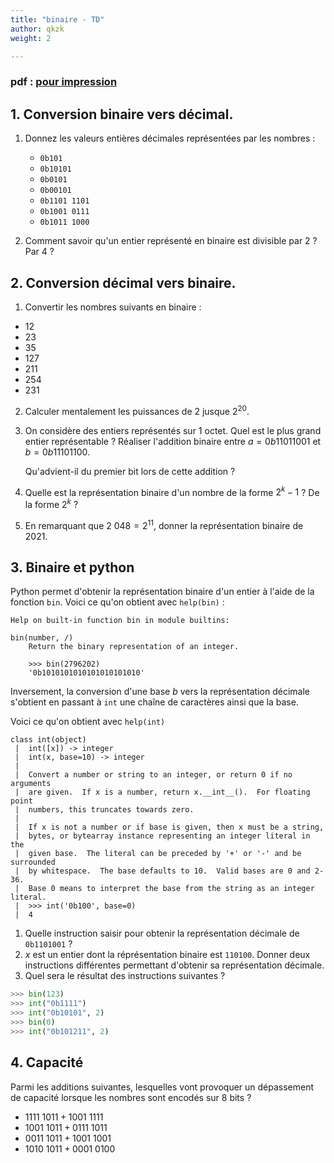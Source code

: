 ```yaml
---
title: "binaire - TD"
author: qkzk
weight: 2

---
```


### pdf : [pour impression](/uploads/docsnsi/donnees_qkzk_img/TD_binaire.pdf)

## 1. Conversion binaire vers décimal.

1. Donnez les valeurs entières décimales représentées par les nombres :

    * `0b101`
    * `0b10101`
    * `0b0101`
    * `0b00101`
    * `0b1101 1101`
    * `0b1001 0111`
    * `0b1011 1000`

2. Comment savoir qu'un entier représenté en binaire est divisible par 2 ? Par 4 ?

## 2. Conversion décimal vers binaire.

1. Convertir les nombres suivants en binaire :

  * 12
  * 23
  * 35
  * 127
  * 211
  * 254
  * 231

2. Calculer mentalement les puissances de 2 jusque $2^{20}$.

3. On considère des entiers représentés sur 1 octet. Quel est le plus grand
    entier représentable ?
    Réaliser l'addition binaire entre $a = 0b1101 1001$ et $b = 0b1110 1100$.

    Qu'advient-il du premier bit lors de cette addition ?
4. Quelle est la représentation binaire d'un nombre de la forme $2^k-1$ ?
    De la forme $2^k$ ?
5. En remarquant que $2~048=2^{11}$, donner la représentation binaire de $2021$.

## 3. Binaire et python

Python permet d'obtenir la représentation binaire d'un entier à l'aide de la
fonction `bin`. Voici ce qu'on obtient avec `help(bin)` :

```
Help on built-in function bin in module builtins:

bin(number, /)
    Return the binary representation of an integer.

    >>> bin(2796202)
    '0b1010101010101010101010'
```

Inversement, la conversion d'une base $b$ vers la représentation décimale
s'obtient en passant à `int` une chaîne de caractères ainsi que la base.

Voici ce qu'on obtient avec `help(int)`

```
class int(object)
 |  int([x]) -> integer
 |  int(x, base=10) -> integer
 |
 |  Convert a number or string to an integer, or return 0 if no arguments
 |  are given.  If x is a number, return x.__int__().  For floating point
 |  numbers, this truncates towards zero.
 |
 |  If x is not a number or if base is given, then x must be a string,
 |  bytes, or bytearray instance representing an integer literal in the
 |  given base.  The literal can be preceded by '+' or '-' and be surrounded
 |  by whitespace.  The base defaults to 10.  Valid bases are 0 and 2-36.
 |  Base 0 means to interpret the base from the string as an integer literal.
 |  >>> int('0b100', base=0)
 |  4
```

1. Quelle instruction saisir pour obtenir la représentation décimale de `0b1101001` ?
2. $x$ est un entier dont la réprésentation binaire est `110100`. Donner
  deux instructions différentes permettant d'obtenir sa représentation décimale.
3. Quel sera le résultat des instructions suivantes ?

  ```python
  >>> bin(123)
  >>> int("0b1111")
  >>> int("0b10101", 2)
  >>> bin(0)
  >>> int("0b101211", 2)
  ```


## 4. Capacité

Parmi les additions suivantes, lesquelles vont provoquer un dépassement de
capacité lorsque les nombres sont encodés sur 8 bits ?

* $1111~1011 + 1001~1111$
* $1001~1011 + 0111~1011$
* $0011~1011 + 1001~1001$
* $1010~1011 + 0001~0100$

